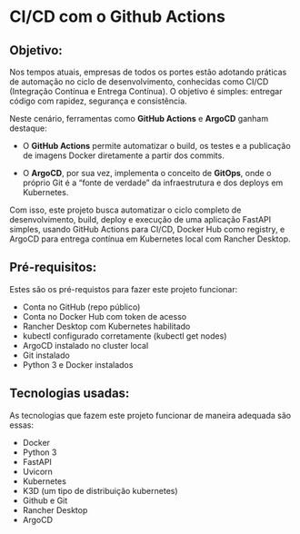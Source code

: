 # CI/CD com o Github Actions

## Objetivo:
Nos tempos atuais, empresas de todos os portes estão adotando práticas de automação no ciclo de desenvolvimento, conhecidas como CI/CD (Integração Contínua e Entrega Contínua). O objetivo é simples: entregar código com rapidez, segurança e consistência. 

Neste cenário, ferramentas como **GitHub Actions** e **ArgoCD** ganham destaque:
- O **GitHub Actions** permite automatizar o build, os testes e a publicação de
imagens Docker diretamente a partir dos commits.

- O **ArgoCD**, por sua vez, implementa o conceito de **GitOps**, onde o próprio Git é a
“fonte de verdade” da infraestrutura e dos deploys em Kubernetes.

Com isso, este projeto busca automatizar o ciclo completo de desenvolvimento, build, deploy e execução de uma aplicação FastAPI simples, usando GitHub Actions para CI/CD, Docker Hub como registry, e ArgoCD para entrega contínua em Kubernetes local com Rancher Desktop.

## Pré-requisitos:
Estes são os pré-requistos para fazer este projeto funcionar:

- Conta no GitHub (repo público)
- Conta no Docker Hub com token de acesso
- Rancher Desktop com Kubernetes habilitado
- kubectl configurado corretamente (kubectl get nodes)
- ArgoCD instalado no cluster local
- Git instalado
- Python 3 e Docker instalados

## Tecnologias usadas:
As tecnologias que fazem este projeto funcionar de maneira adequada são essas:

- Docker
- Python 3
- FastAPI
- Uvicorn
- Kubernetes
- K3D (um tipo de distribuição kubernetes)
- Github e Git
- Rancher Desktop
- ArgoCD
  

